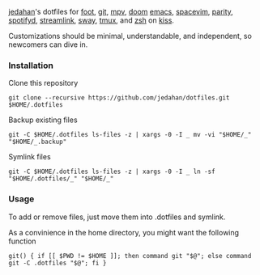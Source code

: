 [jedahan](http://jonathan.is)'s dotfiles for [foot](https://codeberg.org/dnkl/foot),
[git](https://git-scm.com),
[mpv](https://mpv.io),
[doom](https://github.com/hlissner/doom-emacs) [emacs](https://emacs.org),
[space](https://spacevim.org)[vim](https://neovim.io),
[parity](https://parity.io),
[spotifyd](https://github.com/Spotifyd/spotifyd),
[streamlink](https://streamlink.github.io),
[sway](https://swaywm.org),
[tmux](https://github.com/tmux/tmux),
and [zsh](https://zsh.org) on [kiss](https://k1ss.org).

Customizations should be minimal, understandable, and independent, so newcomers can dive in.

### Installation

Clone this repository

    git clone --recursive https://github.com/jedahan/dotfiles.git $HOME/.dotfiles

Backup existing files

    git -C $HOME/.dotfiles ls-files -z | xargs -0 -I _ mv -vi "$HOME/_" "$HOME/_.backup"

Symlink files

    git -C $HOME/.dotfiles ls-files -z | xargs -0 -I _ ln -sf "$HOME/.dotfiles/_" "$HOME/_"

### Usage

To add or remove files, just move them into .dotfiles and symlink.

As a convinience in the home directory, you might want the following function

    git() { if [[ $PWD != $HOME ]]; then command git "$@"; else command git -C .dotfiles "$@"; fi }

